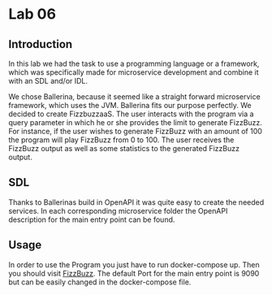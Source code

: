 # Lab 06

## Introduction

In this lab we had the task to use a programming language or a framework, which was specifically made for microservice development and combine it with an SDL and/or IDL. 

We chose Ballerina, because it seemed like a straight forward microservice framework, which uses the JVM. Ballerina fits our purpose perfectly. We decided to create FizzbuzzaaS. The user interacts with the program via a query parameter in which he or she provides the limit to generate FizzBuzz. For instance, if the user wishes to generate FizzBuzz with an amount of 100 the program will play FizzBuzz from 0 to 100. The user receives the FizzBuzz output as well as some statistics to the generated FizzBuzz output.

## SDL

Thanks to Ballerinas build in OpenAPI it was quite easy to create the needed services. In each corresponding microservice folder the OpenAPI description for the main entry point can be found.

## Usage

In order to use the Program you just have to run docker-compose up. Then you should visit [FizzBuzz](http://localhost:9090/fizzbuzz?amount=100). The default Port for the main entry point is 9090 but can be easily changed in the docker-compose file.
